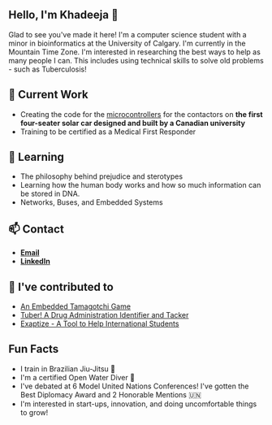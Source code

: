 ## Hello, I'm Khadeeja 👋 

Glad to see you've made it here! I'm a computer science student with a minor in bioinformatics at the University of Calgary. I'm currently in the Mountain Time Zone. I'm interested in researching the best ways to help as many people I can. This includes using technical skills to solve old problems - such as Tuberculosis!

## 🔭 Current Work

- Creating the code for the [microcontrollers](https://github.com/UCSolarCarTeam/HeliosMBMS-Contactor) for the contactors on **the first four-seater solar car designed and built by a Canadian university**
- Training to be certified as a Medical First Responder

## 🌱 Learning
- The philosophy behind prejudice and sterotypes
- Learning how the human body works and how so much information can be stored in DNA. 
- Networks, Buses, and Embedded Systems

## 📫 Contact
- **[Email](khadeeja.abbas@ucalgary.ca)**
- **[LinkedIn](https://www.linkedin.com/in/khadeejaa/)**

## 🔨 I've contributed to
- [An Embedded Tamagotchi Game](https://github.com/KhadeejaAbbas/razor_sam3u2)
- [Tuber! A Drug Administration Identifier and Tacker](https://github.com/KhadeejaAbbas/CalgaryHacks2024)
- [Exaptize - A Tool to Help International Students](https://github.com/KhadeejaAbbas/CalgaryHacks2023)

## Fun Facts
- I train in Brazilian Jiu-Jitsu 🥋
- I'm a certified Open Water Diver 🤿
- I've debated at 6 Model United Nations Conferences! I've gotten the Best Diplomacy Award and 2 Honorable Mentions 🇺🇳
- I'm interested in start-ups, innovation, and doing uncomfortable things to grow!
</div>

